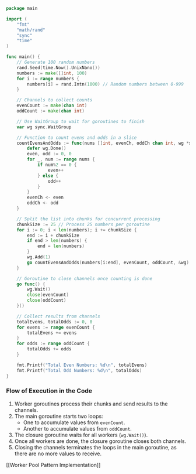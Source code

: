 ```go
package main

import (
	"fmt"
	"math/rand"
	"sync"
	"time"
)

func main() {
	// Generate 100 random numbers
	rand.Seed(time.Now().UnixNano())
	numbers := make([]int, 100)
	for i := range numbers {
		numbers[i] = rand.Intn(1000) // Random numbers between 0-999
	}

	// Channels to collect counts
	evenCount := make(chan int)
	oddCount := make(chan int)

	// Use WaitGroup to wait for goroutines to finish
	var wg sync.WaitGroup

	// Function to count evens and odds in a slice
	countEvensAndOdds := func(nums []int, evenCh, oddCh chan int, wg *sync.WaitGroup) {
		defer wg.Done()
		even, odd := 0, 0
		for _, num := range nums {
			if num%2 == 0 {
				even++
			} else {
				odd++
			}
		}
		evenCh <- even
		oddCh <- odd
	}

	// Split the list into chunks for concurrent processing
	chunkSize := 25 // Process 25 numbers per goroutine
	for i := 0; i < len(numbers); i += chunkSize {
		end := i + chunkSize
		if end > len(numbers) {
			end = len(numbers)
		}
		wg.Add(1)
		go countEvensAndOdds(numbers[i:end], evenCount, oddCount, &wg)
	}

	// Goroutine to close channels once counting is done
	go func() {
		wg.Wait()
		close(evenCount)
		close(oddCount)
	}()

	// Collect results from channels
	totalEvens, totalOdds := 0, 0
	for evens := range evenCount {
		totalEvens += evens
	}
	for odds := range oddCount {
		totalOdds += odds
	}

	fmt.Printf("Total Even Numbers: %d\n", totalEvens)
	fmt.Printf("Total Odd Numbers: %d\n", totalOdds)
}

```

### **Flow of Execution in the Code**

1. Worker goroutines process their chunks and send results to the channels.
2. The main goroutine starts two loops:
    - One to accumulate values from `evenCount`.
    - Another to accumulate values from `oddCount`.
3. The closure goroutine waits for all workers (`wg.Wait()`).
4. Once all workers are done, the closure goroutine closes both channels.
5. Closing the channels terminates the loops in the main goroutine, as there are no more values to receive.

[[Worker Pool Pattern Implementation]]